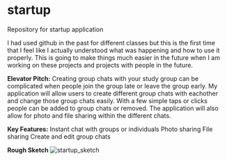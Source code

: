 # startup
Repository for startup application

I had used github in the past for different classes but this is the first time that I feel like I actually
understood what was happening and how to use it properly. This is going to make things much easier in the future
when I am working on these projects and projects with people in the future. 

**Elevator Pitch:**
Creating group chats with your study group can be complicated when people join the group late or leave the group early.
My application will allow users to create different group chats with eachother and change those group chats easily. With
a few simple taps or clicks people can be added to group chats or removed. The application will also allow for photo and
file sharing within the different chats. 

**Key Features:**
Instant chat with groups or individuals
Photo sharing
File sharing
Create and edit group chats

**Rough Sketch**
![startup_sketch](https://user-images.githubusercontent.com/93725828/215159874-2f4cd553-ab4b-4b9e-aaef-31da885a1921.jpg)
